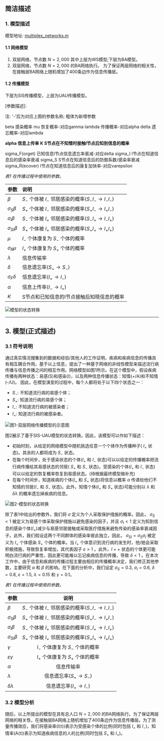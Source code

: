 ## 简洁描述

### 1. 模型描述

模型地址: [multiplex_networks.m](https://github.com/Aithosa/Epidemic-Information_spreading/blob/master/Matlab/multiplex_networks.m)

#### 1.1 网络模型

1. 双层网络，节点数 $N=2,000$ 其中上层为WS模型;下层为BA模型。
2. 双层网络，节点数 $N=2,000$ 的BA网络执行。 为了保证两层网络的相关性，在接触层BA网络上随机增加了400条边作为信息传播层。

#### 1.2 传播模型

下层为SIS传播模型，上层为UAU传播模型。

[参数描述]: 

注: '-'后为对应上图的参数名称; 粗体为新增参数

beta 感染概率
mu 恢复概率-对应gamma
lambda 传播概率-对应alpha
delta 遗忘概率-对应lambda

**alpha 信息上传率**
**K S节点在不知情时接触I节点后知到信息的概率**

sigma_F(orget) 已知信息I节点信息遗忘率衰减-对应delta
sigma_I I节点在知道信息后的感染率衰减
sigma_S S节点在知道信息后的防御系数/感染率衰减
sigma_R(ecover) I节点在知道信息后的康复加快率-对应varepsilon

*表1 在传播过程中使用的参数。*

|参数           | 说明           |
| ------------- |:------------- |
| $\beta$             | $S_{-}$ 个体被 $I_{-}$ 邻居感染的概率($S_{-}I_{-} \rightarrow I_{-}I_{-}$)   |
| $\sigma_{S} \beta$  | $S_{+}$ 个体被 $I_{-}$ 邻居感染的概率($S_{+}I_{-} \rightarrow I_{+}I_{-}$)   |
| $\sigma_{I} \beta$  | $S_{-}$ 个体被 $I_{+}$ 邻居感染的概率($S_{-}I_{+} \rightarrow I_{-}I_{+}$)   |
| $\sigma_{SI} \beta$ | $S_{+}$ 个体被 $I_{+}$ 邻居感染的概率($S_{+}I_{+} \rightarrow I_{+}I_{+}$)   |
| $\mu$             | $I_{-}$ 个体康复为 $S_{-}$ 个体的概率  |
| $\sigma_{R} \mu$  | $I_{+}$ 个体康复为 $S_{+}$ 个体的概率  |
| $\lambda$               | 信息传输率  |
| $\delta$                | 信息遗忘率($S_{+} \rightarrow S_{-}$)  |
| $\sigma_{F} \delta$     | 信息遗忘率($I_{+} \rightarrow I_{-}$)  |
| $\alpha$     | 信息上传率($I_{-} \rightarrow I_{+}$)   |
| $K$          | S节点和已知信息的I节点接触后知晓信息的概率 |

![模型的状态转换](/imgs/1-s2.0-S0096300318302236-gr2_lrg.jpg)

------

## 3. 模型(正式描述)

### 3.1 符号说明

通过真实情况搜集到的数据和经验/其他人的工作证明，疾病和疾病信息的传播具有相互耦合作用。基于以上信息，提出了一种基于网络的非线性模型来描述流行病传播与信息传播之间的相互作用。网络模型如图1所示。在这个模型中，假设疾病传播有两种状态：易感(S)和感染(I)，以及两种信息传播状态：知情(+/A)和不知情(-/U)。 因此，在模型演变的过程中，每个人都将处于以下四个状态之一：
* $S_{-}$: 不知道流行病的易感个体；
* $S_{+}$: 知道流行病的易感个体；
* $I_{-}$: 不知道流行病的被感染者；
* $I_{+}$: 知道流行病的被感染者。

![图1-双层网络传播模型的示意图](/imgs/1-s2.0-S0378437117308130-gr1_lrg-fixed.jpg)

图2展示了基于SIS-UAU模型的状态转换。因此，该模型可以作如下描述：
* 初始时刻，从给定的网络模型中随机挑选任意一个个体作为传播种子( $I_{+}$ 状态)。其余的人都将成为 $S_{-}$ 状态。
* 在每个时间步，处于感染状态的个体($I_{+}$ 和 $I_{-}$ 状态)可以以给定的传播概率把流行病传播给其易感状态的邻居( $S_{+}$ 和 $S_{-}$ 状态)。受感染的个体($I_{+}$ 和 $I_{-}$ 状态)可以以给定的恢复概率恢复到易感状态。(待根据最终模型做补充)
* 在每个时间步，知道疾病的个体($I_{+}$ 和 $S_{+}$ 状态)将信息以概率 $\alpha$ 传递给他们不知情的邻居($I_{-}$ 和 $S_{-}$ 状态)。此外，知情个体($I_{+}$ 和 $S_{+}$ 状态)可能分别以 $\lambda$ 和 $\delta \lambda$ 的概率遗忘掉疾病的信息。

![图2-模型的状态转换](/imgs/1-s2.0-S0096300318302236-gr2_lrg.jpg)

除了表1中给出的参数外，我们将 $\sigma$ 定义为个人采取保护措施的概率。因此， $\sigma_{S}<1$ 被定义为易感个体采取保护措施以避免感染的因子，并且 $\sigma_{I}<1$ 定义为知到信息的感染个体($I_{+}$)减少与易感邻居接触或采取医疗措施来避免传染的感染率衰减因子。此外，我们假设这两个不同群体的感染率彼此独立，因此， $\sigma_{SI}=\sigma_{S} \sigma_{I}$ 被定义为 $I_{+}$ 个体感染 $S_{+}$ 个体的概率。当 $I_{+}$ 个体意识到流行病的发生时，他/她会采取积极措施，导致恢复率增加，其代表因子 $\varepsilon>1$ 。此外，$I+{+}$ 状态的个体更可能明白流行病的严重性，因此更可能难以忘记疾病信息的传播，导致 $\delta<1$ 。在本次工作中，由于信息和疾病的传播过程主要由相应的传播概率决定，我们修正其他参数，主要研究 $\alpha$ 和 $\beta$ 的影响。在下面的分析中，我们设定 $\sigma_{S}=0.3$, $\sigma_{I}=0.6$, $\delta=0.8$, $\varepsilon=1.5$, $\lambda=0.15$ 和 $\gamma=0.1$。

*表1 在传播过程中使用的参数。*

|参数           | 说明           |
| ------------- |:-------------:|
| $\beta$             | $S_{-}$ 个体被 $I_{-}$ 邻居感染的概率($S_{-}I_{-} \rightarrow I_{-}I_{-}$)   |
| $\sigma_{S} \beta$  | $S_{+}$ 个体被 $I_{-}$ 邻居感染的概率($S_{+}I_{-} \rightarrow I_{+}I_{-}$)   |
| $\sigma_{I} \beta$  | $S_{-}$ 个体被 $I_{+}$ 邻居感染的概率($S_{-}I_{+} \rightarrow I_{-}I_{+}$)   |
| $\sigma_{SI} \beta$ | $S_{+}$ 个体被 $I_{+}$ 邻居感染的概率($S_{+}I_{+} \rightarrow I_{+}I_{+}$)   |
| $\gamma$             | $I_{-}$ 个体康复为 $S_{-}$ 个体的概率  |
| $\varepsilon \gamma$ | $I_{+}$ 个体康复为 $S_{+}$ 个体的概率  |
| $\alpha$            | 信息传输率  |
| $\lambda$           | 信息遗忘率($S_{+} \rightarrow S_{-}$)  |
| $\delta \lambda$    | 信息遗忘率($I_{+} \rightarrow I_{-}$)  |

### 3.2 模型分析

随后，以上所提出的模型在具有总人口 $N=2,000$ 的BA网络执行。为了保证两层网络的相关性，在接触层BA网络上随机增加了400条边作为信息传播层。为了测量传播效应，我们将感染率(I(t))表示为受感染个体的比例(同时包括 $I_{+}$ 和 $I_{-}$)，知情率(A(t))表示为知道疾病信息的人的比例(同时包括 $S_{+}$ 和 $I_{+}$)。



